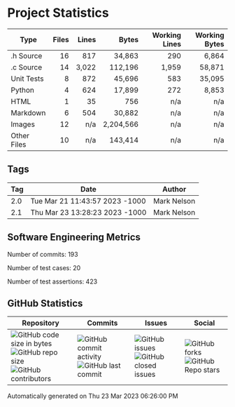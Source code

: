 Project Statistics
==================

| Type | Files | Lines | Bytes | Working Lines | Working Bytes |
|------|------:|------:|------:|--------------:|--------------:|
|.h Source|16|817|34,863|290|6,864|
|.c Source|14|3,022|112,196|1,959|58,871|
|Unit Tests|8|872|45,696|583|35,095|
|Python|4|624|17,899|272|8,853|
|HTML|1|35|756|n/a|n/a|
|Markdown|6|504|30,882|n/a|n/a|
|Images|12|n/a|2,204,566|n/a|n/a|
|Other	Files|10|n/a|143,414|n/a|n/a|

## Tags
| Tag | Date | Author |
|-----|------|--------|
|2.0|Tue Mar 21 11:43:57 2023 -1000|Mark Nelson|
|2.1|Thu Mar 23 13:28:23 2023 -1000|Mark Nelson|


## Software Engineering Metrics

Number of commits:  193

Number of test cases:  20

Number of test assertions:  423

## GitHub Statistics
| Repository                           | Commits                   | Issues                  | Social                    |
|--------------------------------------|---------------------------|-------------------------|---------------------------|
| ![GitHub code size	in	bytes](https://img.shields.io/github/languages/code-size/marknelsonengineer-sp23/sre_lab4_memscan?style=social) <br/> ![GitHub repo size](https://img.shields.io/github/repo-size/marknelsonengineer-sp23/sre_lab4_memscan?style=social) <br/> ![GitHub contributors](https://img.shields.io/github/contributors/marknelsonengineer-sp23/sre_lab4_memscan?style=social) | ![GitHub commit activity](https://img.shields.io/github/commit-activity/w/marknelsonengineer-sp23/sre_lab4_memscan?style=social) <br/> ![GitHub last	commit](https://img.shields.io/github/last-commit/marknelsonengineer-sp23/sre_lab4_memscan?style=social) | ![GitHub	issues](https://img.shields.io/github/issues-raw/marknelsonengineer-sp23/sre_lab4_memscan?style=social) <br/> ![GitHub	closed issues](https://img.shields.io/github/issues-closed-raw/marknelsonengineer-sp23/sre_lab4_memscan?style=social) | ![GitHub forks](https://img.shields.io/github/forks/marknelsonengineer-sp23/sre_lab4_memscan?style=social) <br/> ![GitHub Repo	stars](https://img.shields.io/github/stars/marknelsonengineer-sp23/sre_lab4_memscan?style=social) |

Automatically generated on Thu 23 Mar 2023 06:26:00 PM 
